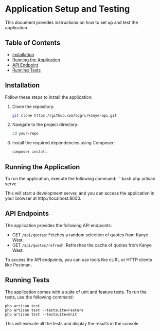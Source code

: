 # Application Setup and Testing

This document provides instructions on how to set up and test the application.

## Table of Contents

- [Installation](#installation)
- [Running the Application](#running-the-application)
- [API Endpoint](#api-endpoints)
- [Running Tests](#running-tests)


## Installation

Follow these steps to install the application:

1. Clone the repository:

   ```bash
   git clone https://github.com/bcgru/kanye-api.git
2. Navigate to the project directory:

    ```bash
    cd your-repo
3. Install the required dependencies using Composer:

    ```bash
    composer install
## Running the Application

To run the application, execute the following command:
    ```bash
    php artisan serve

This will start a development server, and you can access the application in your browser at http://localhost:8000.

## API Endpoints
The application provides the following API endpoints:

- GET `/api/quotes`: Fetches a random selection of quotes from Kanye West.
- GET `/api/quotes/refresh`: Refreshes the cache of quotes from Kanye West.

To access the API endpoints, you can use tools like cURL or HTTP clients like Postman.

## Running Tests
The application comes with a suite of unit and feature tests. To run the tests, use the following command:

    php artisan test
    php artisan test --testsuite=Feature
    php artisan test --testsuite=Unit

This will execute all the tests and display the results in the console.
